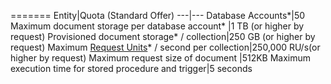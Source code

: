=======
Entity|Quota (Standard Offer)
---|---
Database Accounts*|50
Maximum document storage per database account* |1 TB (or higher by request)
Provisioned document storage* / collection|250 GB (or higher by request)
Maximum [Request Units](../articles/documentdb/documentdb-request-units.md)* / second per collection|250,000 RU/s(or higher by request)
Maximum request size of document |512KB
Maximum execution time for stored procedure and trigger|5 seconds 

